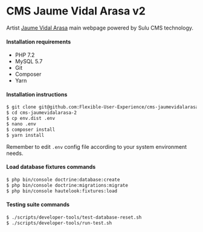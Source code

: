 CMS Jaume Vidal Arasa v2
========================

Artist [Jaume Vidal Arasa](https://www.jaumevidalarasa.cat) main webpage powered by Sulu CMS technology.

#### Installation requirements

* PHP 7.2
* MySQL 5.7
* Git
* Composer
* Yarn

#### Installation instructions

```bash
$ git clone git@github.com:Flexible-User-Experience/cms-jaumevidalarasa-2.git cms-jaumevidalarasa-2
$ cd cms-jaumevidalarasa-2
$ cp env.dist .env
$ nano .env
$ composer install
$ yarn install
```

Remember to edit `.env` config file according to your system environment needs.

#### Load database fixtures commands

```bash
$ php bin/console doctrine:database:create
$ php bin/console doctrine:migrations:migrate
$ php bin/console hautelook:fixtures:load
```

#### Testing suite commands

```bash
$ ./scripts/developer-tools/test-database-reset.sh
$ ./scripts/developer-tools/run-test.sh
```
